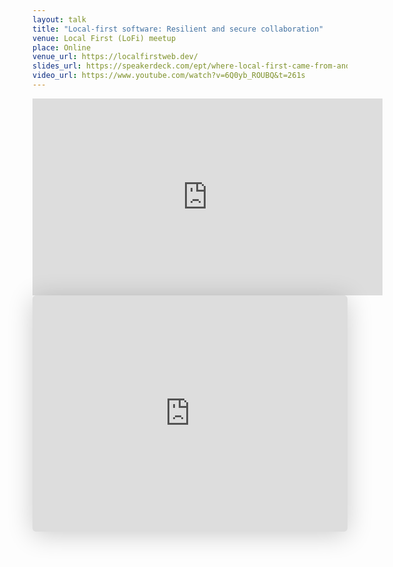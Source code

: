 ```yaml
---
layout: talk
title: "Local-first software: Resilient and secure collaboration"
venue: Local First (LoFi) meetup
place: Online
venue_url: https://localfirstweb.dev/
slides_url: https://speakerdeck.com/ept/where-local-first-came-from-and-where-its-going
video_url: https://www.youtube.com/watch?v=6Q0yb_ROUBQ&t=261s
---
```


<iframe width="560" height="315" src="https://www.youtube-nocookie.com/embed/6Q0yb_ROUBQ?si=BtRgHDY8-1tsWjvY&amp;start=261" title="YouTube video player" frameborder="0" allow="accelerometer; autoplay; clipboard-write; encrypted-media; gyroscope; picture-in-picture; web-share" allowfullscreen></iframe>

<iframe class="speakerdeck-iframe" style="border: 0px; background: rgba(0, 0, 0, 0.1) padding-box; margin: 0px; padding: 0px; border-radius: 6px; box-shadow: rgba(0, 0, 0, 0.2) 0px 5px 40px; width: 100%; height: auto; aspect-ratio: 560 / 420;" frameborder="0" src="https://speakerdeck.com/player/354e9cbaebdc4d169f1ba5290be5d622" title="Where local-first came from and where it's going" allowfullscreen="true" data-ratio="1.3333333333333333"></iframe>
